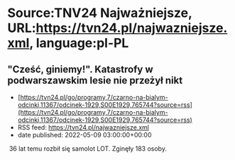 # Source:TNV24 Najważniejsze, URL:https://tvn24.pl/najwazniejsze.xml, language:pl-PL

## "Cześć, giniemy!". Katastrofy w podwarszawskim lesie nie przeżył nikt
 - [https://tvn24.pl/go/programy,7/czarno-na-bialym-odcinki,11367/odcinek-1929,S00E1929,765744?source=rss](https://tvn24.pl/go/programy,7/czarno-na-bialym-odcinki,11367/odcinek-1929,S00E1929,765744?source=rss)
 - RSS feed: https://tvn24.pl/najwazniejsze.xml
 - date published: 2022-05-09 03:00:00+00:00

<img alt="" src="https://tvn24.pl/najnowsze/cdn-zdjecie-pab4lq-czarno-na-bialym-5703139/alternates/LANDSCAPE_1280" />
    36 lat temu rozbił się samolot LOT. Zginęły 183 osoby.

